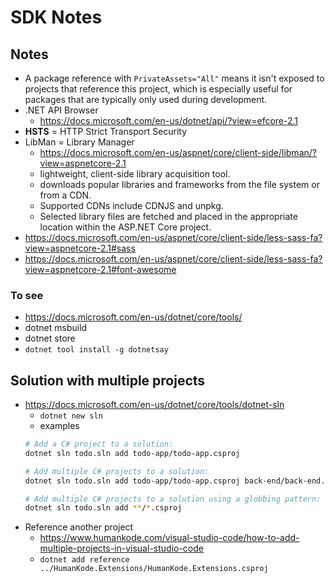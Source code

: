 # SDK Notes


## Notes
- A package reference with `PrivateAssets="All"` means it isn't exposed to projects that reference this project, which is especially useful for packages that are typically only used during development.
- .NET API Browser
	- https://docs.microsoft.com/en-us/dotnet/api/?view=efcore-2.1
- **HSTS** = HTTP Strict Transport Security
- LibMan = Library Manager
	- https://docs.microsoft.com/en-us/aspnet/core/client-side/libman/?view=aspnetcore-2.1
	- lightweight, client-side library acquisition tool.
	- downloads popular libraries and frameworks from the file system or from a CDN.
	- Supported CDNs include CDNJS and unpkg.
	- Selected library files are fetched and placed in the appropriate location within the ASP.NET Core project.
- https://docs.microsoft.com/en-us/aspnet/core/client-side/less-sass-fa?view=aspnetcore-2.1#sass
- https://docs.microsoft.com/en-us/aspnet/core/client-side/less-sass-fa?view=aspnetcore-2.1#font-awesome


### To see
- https://docs.microsoft.com/en-us/dotnet/core/tools/
- dotnet msbuild
- dotnet store
- `dotnet tool install -g dotnetsay`

## Solution with multiple projects
- https://docs.microsoft.com/en-us/dotnet/core/tools/dotnet-sln
	- `dotnet new sln`
	- examples
	```sh
	# Add a C# project to a solution:
	dotnet sln todo.sln add todo-app/todo-app.csproj

	# Add multiple C# projects to a solution:
	dotnet sln todo.sln add todo-app/todo-app.csproj back-end/back-end.csproj

	# Add multiple C# projects to a solution using a globbing pattern:
	dotnet sln todo.sln add **/*.csproj
	```
- Reference another project
	- https://www.humankode.com/visual-studio-code/how-to-add-multiple-projects-in-visual-studio-code
	- `dotnet add reference ../HumanKode.Extensions/HumanKode.Extensions.csproj`
